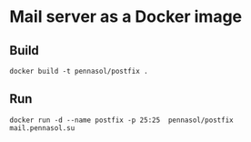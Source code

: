 # Mail server as a Docker image

## Build
```
docker build -t pennasol/postfix .
```
## Run
```
docker run -d --name postfix -p 25:25  pennasol/postfix mail.pennasol.su
```
